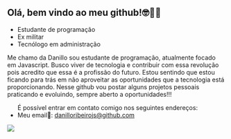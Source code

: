 <h2>
  Olá, bem vindo ao meu github!🤓🖖🏻
</h2>
<ul>
  <li>Estudante de programação</li>
  <li>Ex militar</li>
  <li>Tecnólogo em administração</li>
</ul>
<p>
Me chamo da Danillo sou estudante de programação, atualmente focado em
Javascript. Busco viver de tecnologia e contribuir com essa revolução 
pois acredito que essa é a profissão do futuro. 
Estou sentindo que estou ficando para trás em não 
aproveitar as oportunidades que a tecnologia está 
proporcionando. Nesse github vou postar alguns projetos pessoais
praticando e evoluindo, sempre aberto a oportunidades!!!
</p>
<ul>
  É possível entrar em contato comigo
  nos seguintes endereços:
  <li>Meu email📩: <a href="https://criarmeulink.com.br/u/1705621276">danilloribeirojs@github.com</li>
</ul>
<img src="https://img.shields.io/badge/Instagram-E4405F?style=for-the-badge&logo=instagram&logoColor=white">

<!---
danillojs/danillojs is a ✨ special ✨ repository because its `README.md` (this file) appears on your GitHub profile.
You can click the Preview link to take a look at your changes.
--->
